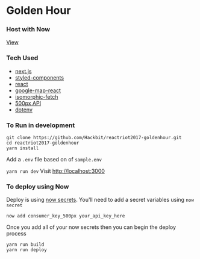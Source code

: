 # Golden Hour

### Host with Now
[View](https://reactriot2017-goldenhour-lbphhxxjlh.now.sh)

### Tech Used
* [next.js](https://github.com/zeit/next.js/)
* [styled-components](https://github.com/styled-components/styled-components)
* [react](https://github.com/facebook/react)
* [google-map-react](https://github.com/istarkov/google-map-react)
* [isomorphic-fetch](https://github.com/matthew-andrews/isomorphic-fetch)
* [500px API](https://500px.com/)
* [dotenv](https://github.com/motdotla/dotenv)

### To Run in development
```
git clone https://github.com/Hackbit/reactriot2017-goldenhour.git
cd reactriot2017-goldenhour
yarn install
```

Add a `.env` file based on of `sample.env`

`yarn run dev`
Visit [http://localhost:3000](http://localhost:3000)


### To deploy using Now
Deploy is using [now secrets](https://zeit.co/docs/features/env-and-secrets#secrets). You'll need to add a secret variables using `now secret`

```
now add consumer_key_500px your_api_key_here
```

Once you add all of your now secrets then you can begin the deploy process

```
yarn run build
yarn run deploy
```
